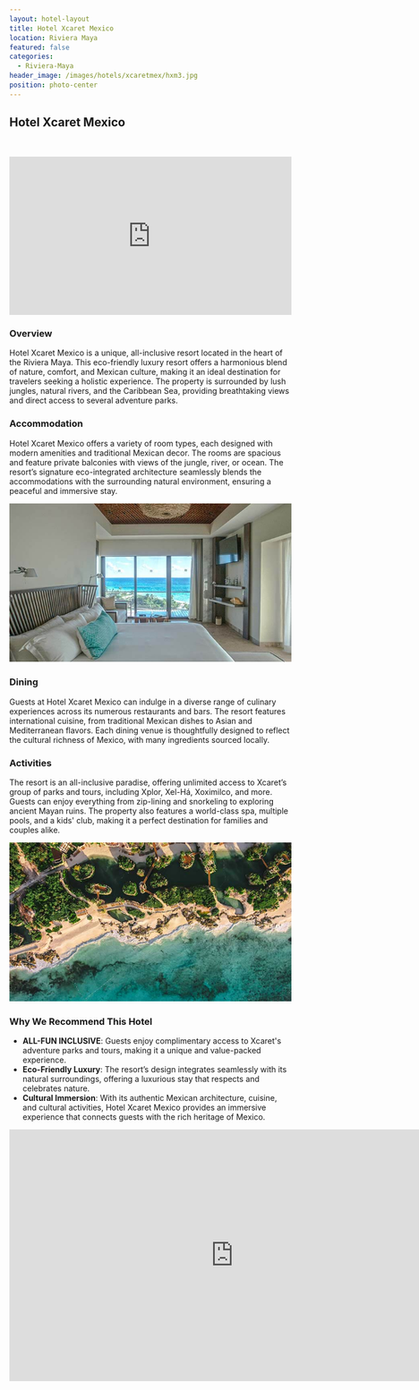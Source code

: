 ```yaml
---
layout: hotel-layout
title: Hotel Xcaret Mexico
location: Riviera Maya
featured: false
categories:
  - Riviera-Maya
header_image: /images/hotels/xcaretmex/hxm3.jpg
position: photo-center
---
```


## Hotel Xcaret Mexico

&nbsp;

<style>.embed-container { position: relative; padding-bottom: 56.25%; height: 0; overflow: hidden; max-width: 100%; } .embed-container iframe, .embed-container object, .embed-container embed { position: absolute; top: 0; left: 0; width: 100%; height: 100%; }</style><div class='embed-container'><iframe src='https://www.youtube.com/embed/mW3p3e7J4uk' frameborder='0' allowfullscreen></iframe></div>

### Overview
Hotel Xcaret Mexico is a unique, all-inclusive resort located in the heart of the Riviera Maya. This eco-friendly luxury resort offers a harmonious blend of nature, comfort, and Mexican culture, making it an ideal destination for travelers seeking a holistic experience. The property is surrounded by lush jungles, natural rivers, and the Caribbean Sea, providing breathtaking views and direct access to several adventure parks.

### Accommodation
Hotel Xcaret Mexico offers a variety of room types, each designed with modern amenities and traditional Mexican decor. The rooms are spacious and feature private balconies with views of the jungle, river, or ocean. The resort’s signature eco-integrated architecture seamlessly blends the accommodations with the surrounding natural environment, ensuring a peaceful and immersive stay.

![](/images/hotels/xcaretmex/hxm1.jpg)

### Dining
Guests at Hotel Xcaret Mexico can indulge in a diverse range of culinary experiences across its numerous restaurants and bars. The resort features international cuisine, from traditional Mexican dishes to Asian and Mediterranean flavors. Each dining venue is thoughtfully designed to reflect the cultural richness of Mexico, with many ingredients sourced locally.

### Activities
The resort is an all-inclusive paradise, offering unlimited access to Xcaret’s group of parks and tours, including Xplor, Xel-Há, Xoximilco, and more. Guests can enjoy everything from zip-lining and snorkeling to exploring ancient Mayan ruins. The property also features a world-class spa, multiple pools, and a kids' club, making it a perfect destination for families and couples alike.

![](/images/hotels/xcaretmex/hxm2.jpg)

### Why We Recommend This Hotel
- **ALL-FUN INCLUSIVE**: Guests enjoy complimentary access to Xcaret's adventure parks and tours, making it a unique and value-packed experience.
- **Eco-Friendly Luxury**: The resort’s design integrates seamlessly with its natural surroundings, offering a luxurious stay that respects and celebrates nature.
- **Cultural Immersion**: With its authentic Mexican architecture, cuisine, and cultural activities, Hotel Xcaret Mexico provides an immersive experience that connects guests with the rich heritage of Mexico.


<iframe src="https://www.google.com/maps/embed?pb=!1m18!1m12!1m3!1d3735.03823088771!2d-87.11466368884666!3d20.586496280875032!2m3!1f0!2f0!3f0!3m2!1i1024!2i768!4f13.1!3m3!1m2!1s0x8f4e447a1b5d164d%3A0xd0c3c127e0497f84!2sHotel%20Xcaret%20Mexico!5e0!3m2!1ses!2ses!4v1725119743539!5m2!1ses!2ses" width="800" height="450" style="border:0;" allowfullscreen="" loading="lazy" referrerpolicy="no-referrer-when-downgrade"></iframe>